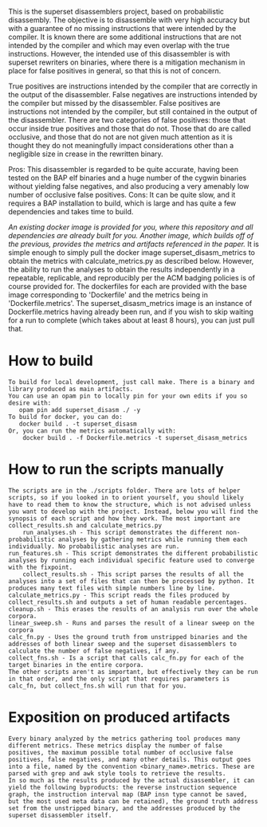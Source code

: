 This is the superset disassemblers project, based on probabilistic disassembly. The objective is to disassemble with very high accuracy but with a guarantee of no missing instructions that were intended by the compiler. It is known there are some additional instructions that are not intended by the compiler and which may even overlap with the true instructions. However, the intended use of this disassembler is with superset rewriters on binaries, where there is a mitigation mechanism in place for false positives in general, so that this is not of concern.

True positives are instructions intended by the compiler that are correctly in the output of the disassembler.
False negatives are instructions intended by the compiler but missed by the disassembler.
False positives are instructions not intended by the compiler, but still contained in the output of the disassembler. There are two categories of false positives: those that occur inside true positives and those that do not. Those that do are called occlusive, and those that do not are not given much attention as it is thought they do not meaningfully impact considerations other than a negligible size in crease in the rewritten binary.

Pros:
	This disassembler is regarded to be quite accurate, having been tested on the BAP elf binaries and a huge number of the cygwin binaries without yielding false negatives, and also producing a very amenably low number of occlusive false positives.
Cons:
	It can be quite slow, and it requires a BAP installation to build, which is large and has quite a few dependencies and takes time to build. 


*An existing docker image is provided for you, where this repository and all dependencies are already built for you. Another image, which builds off of the previous, provides the metrics and artifacts referenced in the paper.* It is simple enough to simply pull the docker image superset_disasm_metrics to obtain the metrics with calculate_metrics.py as described below. However, the ability to run the analyses to obtain the results independently in a repeatable, replicable, and reproducibly per the ACM badging policies is of course provided for. The dockerfiles for each are provided with the base image corresponding to 'Dockerfile' and the metrics being in 'Dockerfile.metrics'. The superset_disasm_metrics image is an instance of Dockerfile.metrics having already been run, and if you wish to skip waiting for a run to complete (which takes about at least 8 hours), you can just pull that. 

# How to build
    To build for local development, just call make. There is a binary and library produced as main artifacts.
    You can use an opam pin to locally pin for your own edits if you so desire with:
       opam pin add superset_disasm ./ -y
    To build for docker, you can do:
       docker build . -t superset_disasm
    Or, you can run the metrics automatically with:
    	docker build . -f Dockerfile.metrics -t superset_disasm_metrics

# How to run the scripts manually
    The scripts are in the ./scripts folder. There are lots of helper scripts, so if you looked in to orient yourself, you should likely have to read them to know the structure, which is not advised unless you want to develop with the project. Instead, below you will find the synopsis of each script and how they work. The most important are collect_results.sh and calculate_metrics.py
    	run_analyses.sh - This script demonstrates the different non-probabilistic analyses by gathering metrics while running them each individually. No probabilistic analyses are run.
	run_features.sh - This script demonstrates the different probabilistic analyses by running each individual specific feature used to converge with the fixpoint.
    	collect_results.sh - This script parses the results of all the analyses into a set of files that can then be processed by python. It produces many text files with simple numbers line by line.
	calculate_metrics.py - This script reads the files produced by collect_results.sh and outputs a set of human readable percentages.
	cleanup.sh - This erases the results of an analysis run over the whole corpora.
	linear_sweep.sh - Runs and parses the result of a linear sweep on the corpora
	calc_fn.py - Uses the ground truth from unstripped binaries and the addresses of both linear sweep and the superset disassemblers to calculate the number of false negatives, if any.
	collect_fns.sh - Is a script that calls calc_fn.py for each of the target binaries in the entire corpora.
    The other scripts aren't as important, but effectively they can be run in that order, and the only script that requires parameters is calc_fn, but collect_fns.sh will run that for you.

# Exposition on produced artifacts
    Every binary analyzed by the metrics gathering tool produces many different metrics. These metrics display the number of false positives, the maximum possible total number of occlusive false positives, false negatives, and many other details. This output goes into a file, named by the convention <binary_name>.metrics. These are parsed with grep and awk style tools to retrieve the results.
    In so much as the results produced by the actual disassembler, it can yield the following byproducts: the reverse instruction sequence graph, the instruction interval map (BAP insn type cannot be saved, but the most used meta data can be retained), the ground truth address set from the unstripped binary, and the addresses produced by the superset disassembler itself.
